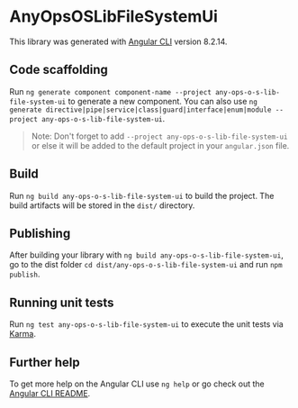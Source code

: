# AnyOpsOSLibFileSystemUi

This library was generated with [Angular CLI](https://github.com/angular/angular-cli) version 8.2.14.

## Code scaffolding

Run `ng generate component component-name --project any-ops-o-s-lib-file-system-ui` to generate a new component. You can also use `ng generate directive|pipe|service|class|guard|interface|enum|module --project any-ops-o-s-lib-file-system-ui`.
> Note: Don't forget to add `--project any-ops-o-s-lib-file-system-ui` or else it will be added to the default project in your `angular.json` file. 

## Build

Run `ng build any-ops-o-s-lib-file-system-ui` to build the project. The build artifacts will be stored in the `dist/` directory.

## Publishing

After building your library with `ng build any-ops-o-s-lib-file-system-ui`, go to the dist folder `cd dist/any-ops-o-s-lib-file-system-ui` and run `npm publish`.

## Running unit tests

Run `ng test any-ops-o-s-lib-file-system-ui` to execute the unit tests via [Karma](https://karma-runner.github.io).

## Further help

To get more help on the Angular CLI use `ng help` or go check out the [Angular CLI README](https://github.com/angular/angular-cli/blob/master/README.md).
